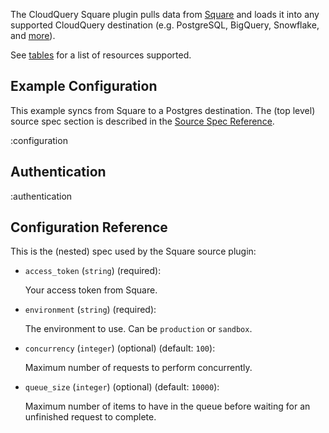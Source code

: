The CloudQuery Square plugin pulls data from [Square](https://www.squareup.com/) and loads it into any supported CloudQuery destination (e.g. PostgreSQL, BigQuery, Snowflake, and [more](https://hub.cloudquery.io/plugins/destination)).

See [tables](/docs/plugins/sources/square/tables) for a list of resources supported.

## Example Configuration

This example syncs from Square to a Postgres destination. The (top level) source spec section is described in the [Source Spec Reference](/docs/reference/source-spec).

:configuration

## Authentication

:authentication

## Configuration Reference

This is the (nested) spec used by the Square source plugin:

- `access_token` (`string`) (required):

  Your access token from Square.

- `environment` (`string`) (required):

  The environment to use. Can be `production` or `sandbox`.

- `concurrency` (`integer`) (optional) (default: `100`):

  Maximum number of requests to perform concurrently.

- `queue_size` (`integer`) (optional) (default: `10000`):

  Maximum number of items to have in the queue before waiting for an unfinished request to complete.
